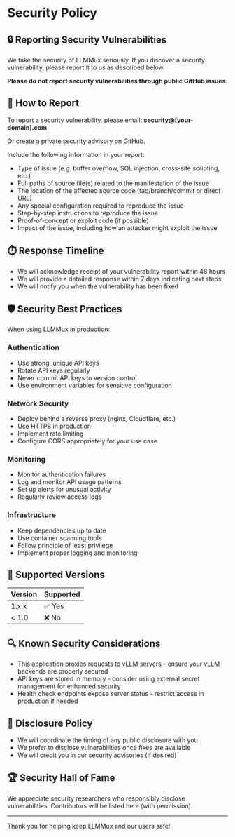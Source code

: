 # Security Policy

## 🔒 Reporting Security Vulnerabilities

We take the security of LLMMux seriously. If you discover a security vulnerability, please report it to us as described below.

**Please do not report security vulnerabilities through public GitHub issues.**

## 📧 How to Report

To report a security vulnerability, please email: **security@[your-domain].com**

Or create a private security advisory on GitHub.

Include the following information in your report:

- Type of issue (e.g. buffer overflow, SQL injection, cross-site scripting, etc.)
- Full paths of source file(s) related to the manifestation of the issue
- The location of the affected source code (tag/branch/commit or direct URL)
- Any special configuration required to reproduce the issue
- Step-by-step instructions to reproduce the issue
- Proof-of-concept or exploit code (if possible)
- Impact of the issue, including how an attacker might exploit the issue

## ⏱️ Response Timeline

- We will acknowledge receipt of your vulnerability report within 48 hours
- We will provide a detailed response within 7 days indicating next steps
- We will notify you when the vulnerability has been fixed

## 🛡️ Security Best Practices

When using LLMMux in production:

### Authentication
- Use strong, unique API keys
- Rotate API keys regularly
- Never commit API keys to version control
- Use environment variables for sensitive configuration

### Network Security
- Deploy behind a reverse proxy (nginx, Cloudflare, etc.)
- Use HTTPS in production
- Implement rate limiting
- Configure CORS appropriately for your use case

### Monitoring
- Monitor authentication failures
- Log and monitor API usage patterns
- Set up alerts for unusual activity
- Regularly review access logs

### Infrastructure
- Keep dependencies up to date
- Use container scanning tools
- Follow principle of least privilege
- Implement proper logging and monitoring

## 🔄 Supported Versions

| Version | Supported          |
| ------- | ------------------ |
| 1.x.x   | ✅ Yes            |
| < 1.0   | ❌ No             |

## 🔍 Known Security Considerations

- This application proxies requests to vLLM servers - ensure your vLLM backends are properly secured
- API keys are stored in memory - consider using external secret management for enhanced security
- Health check endpoints expose server status - restrict access in production if needed

## 📝 Disclosure Policy

- We will coordinate the timing of any public disclosure with you
- We prefer to disclose vulnerabilities once fixes are available
- We will credit you in our security advisories (if desired)

## 🏆 Security Hall of Fame

We appreciate security researchers who responsibly disclose vulnerabilities. Contributors will be listed here (with permission).

---

Thank you for helping keep LLMMux and our users safe!
